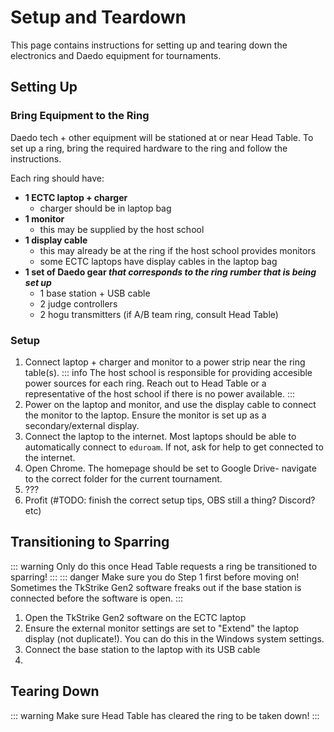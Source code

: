 # Setup and Teardown

This page contains instructions for setting up and tearing down the electronics and Daedo equipment for tournaments.

## Setting Up

### Bring Equipment to the Ring

Daedo tech + other equipment will be stationed at or near Head Table. To set up a ring, bring the required hardware to the ring and follow the instructions.

Each ring should have:

* **1 ECTC laptop + charger**
  * charger should be in laptop bag
* **1 monitor** 
  * this may be supplied by the host school
* **1 display cable**
  * this may already be at the ring if the host school provides monitors
  * some ECTC laptops have display cables in the laptop bag
* **1 set of Daedo gear *that corresponds to the ring rumber that is being set up***
  * 1 base station + USB cable
  * 2 judge controllers
  * 2 hogu transmitters (if A/B team ring, consult Head Table)

### Setup

1. Connect laptop + charger and monitor to a power strip near the ring table(s).
::: info 
The host school is responsible for providing accesible power sources for each ring. Reach out to Head Table or a representative of the host school if there is no power available.
:::
2. Power on the laptop and monitor, and use the display cable to connect the monitor to the laptop. Ensure the monitor is set up as a secondary/external display.
3. Connect the laptop to the internet. Most laptops should be able to automatically connect to `eduroam`. If not, ask for help to get connected to the internet.
4. Open Chrome. The homepage should be set to Google Drive- navigate to the correct folder for the current tournament. 
5. ???
6. Profit (#TODO: finish the correct setup tips, OBS still a thing? Discord? etc)

## Transitioning to Sparring
::: warning
Only do this once Head Table requests a ring be transitioned to sparring!
:::
::: danger
Make sure you do Step 1 first before moving on! Sometimes the TkStrike Gen2 software freaks out if the base station is connected before the software is open.
:::
1. Open the TkStrike Gen2 software on the ECTC laptop
2. Ensure the external monitor settings are set to "Extend" the laptop display (not duplicate!). You can do this in the Windows system settings.
3. Connect the base station to the laptop with its USB cable
4.  


## Tearing Down

::: warning
Make sure Head Table has cleared the ring to be taken down!
:::


